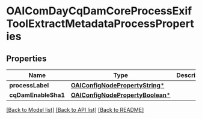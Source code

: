# OAIComDayCqDamCoreProcessExifToolExtractMetadataProcessProperties

## Properties
Name | Type | Description | Notes
------------ | ------------- | ------------- | -------------
**processLabel** | [**OAIConfigNodePropertyString***](OAIConfigNodePropertyString.md) |  | [optional] 
**cqDamEnableSha1** | [**OAIConfigNodePropertyBoolean***](OAIConfigNodePropertyBoolean.md) |  | [optional] 

[[Back to Model list]](../README.md#documentation-for-models) [[Back to API list]](../README.md#documentation-for-api-endpoints) [[Back to README]](../README.md)


